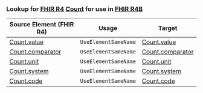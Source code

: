 ### Lookup for [FHIR R4](https://hl7.org/fhir/R4/) [Count](https://hl7.org/fhir/R4/Count.html) for use in [FHIR R4B](https://hl7.org/fhir/R4B/)

| Source Element (FHIR R4) | Usage | Target |
| -------------- | ----- | ------ |
| [Count.value](https://hl7.org/fhir/R4/Count.html#resource) | `UseElementSameName` | [Count.value](https://hl7.org/fhir/R4B/Count.html#resource) |
| [Count.comparator](https://hl7.org/fhir/R4/Count.html#resource) | `UseElementSameName` | [Count.comparator](https://hl7.org/fhir/R4B/Count.html#resource) |
| [Count.unit](https://hl7.org/fhir/R4/Count.html#resource) | `UseElementSameName` | [Count.unit](https://hl7.org/fhir/R4B/Count.html#resource) |
| [Count.system](https://hl7.org/fhir/R4/Count.html#resource) | `UseElementSameName` | [Count.system](https://hl7.org/fhir/R4B/Count.html#resource) |
| [Count.code](https://hl7.org/fhir/R4/Count.html#resource) | `UseElementSameName` | [Count.code](https://hl7.org/fhir/R4B/Count.html#resource) |
